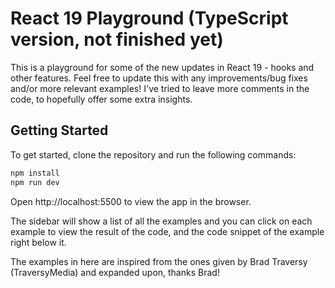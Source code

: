 # React 19 Playground (TypeScript version, not finished yet)

This is a playground for some of the new updates in React 19 - hooks and other features. Feel free to update this with any improvements/bug fixes and/or more relevant examples! I've tried to leave more comments in the code, to hopefully offer some extra insights.

## Getting Started

To get started, clone the repository and run the following commands:

```bash
npm install
npm run dev
```

Open http://localhost:5500 to view the app in the browser.

The sidebar will show a list of all the examples and you can click on each example to view the result of the code, and the code snippet of the example right below it.

The examples in here are inspired from the ones given by Brad Traversy (TraversyMedia) and expanded upon, thanks Brad!
